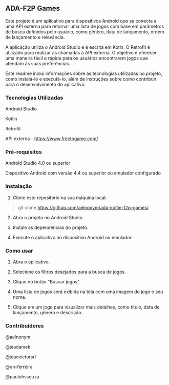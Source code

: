## **ADA-F2P Games**

Este projeto é um aplicativo para dispositivos Android que se conecta a uma API externa para retornar uma lista de jogos com base em parâmetros de busca definidos pelo usuário, como gênero, data de lançamento, ordem de lançamento e relevância.

A aplicação utiliza o Android Studio e é escrita em Kotln. O Retrofit é utilizado para realizar as chamadas à API externa. O objetivo é oferecer uma maneira fácil e rápida para os usuários encontrarem jogos que atendam às suas preferências.

Este readme inclui informações sobre as tecnologias utilizadas no projeto, como instalá-lo e executá-lo, além de instruções sobre como contribuir para o desenvolvimento do aplicativo.

### Tecnologias Utilizadas

Android Studio

Kotlin

Retrofit

API externa - https://www.freetogame.com/

### Pré-requisitos

Android Studio 4.0 ou superior

Dispositivo Android com versão 4.4 ou superior ou emulador configurado

### Instalação

1. Clone este repositório na sua máquina local:

> git clone https://github.com/aelnonym/ada-kotlin-f2p-games/

2. Abra o projeto no Android Studio.

3. Instale as dependências do projeto.

4. Execute o aplicativo no dispositivo Android ou emulador.

### Como usar

1. Abra o aplicativo.

2. Selecione os filtros desejados para a busca de jogos.

3. Clique no botão "Buscar jogos".

4. Uma lista de jogos será exibida na tela com uma imagem do jogo o seu nome.

5. Clique em um jogo para visualizar mais detalhes, como título, data de lançamento, gênero e descrição.

### Contribuidores

@aelnonym 

@jeadamek 

@joaovictorsrl

@on-ferreira

@paulohssouza
